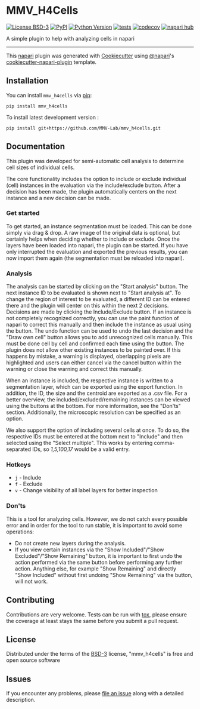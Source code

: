 # MMV_H4Cells

[![License BSD-3](https://img.shields.io/pypi/l/mmv_h4cells.svg?color=green)](https://github.com/MMV-Lab/mmv_h4cells/raw/main/LICENSE)
[![PyPI](https://img.shields.io/pypi/v/mmv_h4cells.svg?color=green)](https://pypi.org/project/mmv_h4cells)
[![Python Version](https://img.shields.io/pypi/pyversions/mmv_h4cells.svg?color=green)](https://python.org)
[![tests](https://github.com/MMV-Lab/mmv_h4cells/workflows/tests/badge.svg)](https://github.com/MMV-Lab/mmv_h4cells/actions)
[![codecov](https://codecov.io/gh/MMV-Lab/mmv_h4cells/branch/main/graph/badge.svg)](https://codecov.io/gh/MMV-Lab/mmv_h4cells)
[![napari hub](https://img.shields.io/endpoint?url=https://api.napari-hub.org/shields/mmv_h4cells)](https://napari-hub.org/plugins/mmv_h4cells)

A simple plugin to help with analyzing cells in napari

----------------------------------

This [napari] plugin was generated with [Cookiecutter] using [@napari]'s [cookiecutter-napari-plugin] template.

<!--
Don't miss the full getting started guide to set up your new package:
https://github.com/napari/cookiecutter-napari-plugin#getting-started

and review the napari docs for plugin developers:
https://napari.org/stable/plugins/index.html
-->

## Installation

You can install `mmv_h4cells` via [pip]:

    pip install mmv_h4cells



To install latest development version :

    pip install git+https://github.com/MMV-Lab/mmv_h4cells.git


## Documentation

This plugin was developed for semi-automatic cell analysis to determine cell sizes of individual cells.

The core functionality includes the option to include or exclude individual (cell) instances in the evaluation via the include/exclude button. After a decision has been made, the plugin automatically centers on the next instance and a new decision can be made.

### Get started

To get started, an instance segmentation must be loaded. This can be done simply via drag & drop. A raw image of the original data is optional, but certainly helps when deciding whether to include or exclude.
Once the layers have been loaded into napari, the plugin can be started.
If you have only interrupted the evaluation and exported the previous results, you can now import them again (the segmentation must be reloaded into napari). 

### Analysis

The analysis can be started by clicking on the "Start analysis" button. The next instance ID to be evaluated is shown next to "Start analysis at". To change the region of interest to be evaluated, a different ID can be entered there and the plugin will center on this within the next 2 decisions. Decisions are made by clicking the Include/Exclude button. If an instance is not completely recognized correctly, you can use the paint function of napari to correct this manually and then include the instance as usual using the button. The undo function can be used to undo the last decision and the "Draw own cell" button allows you to add unrecognized cells manually. This must be done cell by cell and confirmed each time using the button. The plugin does not allow other existing instances to be painted over. If this happens by mistake, a warning is displayed, oberlapping pixels are highlighted and users can either cancel via the cancel button within the warning or close the warning and correct this manually. 

When an instance is included, the respective instance is written to a segmentation layer, which can be exported using the export function. In addition, the ID, the size and the centroid are exported as a .csv file. For a better overview, the included/excluded/remaining instances can be viewed using the buttons at the bottom. For more information, see the "Don'ts" section. Additionally, the microscopic resolution can be specified as an option.

We also support the option of including several cells at once. To do so, the respective IDs must be entered at the bottom next to "Include" and then selected using the "Select multiple". This works by entering comma-separated IDs, so *1,5,100,17* would be a valid entry.

### Hotkeys

- `j` - Include
- `f` - Exclude
- `v` - Change visibility of all label layers for better inspection

### Don'ts

This is a tool for analyzing cells. However, we do not catch every possible error and in order for the tool to run stable, it is important to avoid some operations:

- Do not create new layers during the analysis.
- If you view certain instances via the "Show Included"/"Show Excluded"/"Show Remaining" button, it is important to first undo the action performed via the same button before performing any further action. Anything else, for example "Show Remaining" and directly "Show Included" without first undoing "Show Remaining" via the button, will not work.

## Contributing

Contributions are very welcome. Tests can be run with [tox], please ensure
the coverage at least stays the same before you submit a pull request.

## License

Distributed under the terms of the [BSD-3] license,
"mmv_h4cells" is free and open source software

## Issues

If you encounter any problems, please [file an issue] along with a detailed description.

[napari]: https://github.com/napari/napari
[Cookiecutter]: https://github.com/audreyr/cookiecutter
[@napari]: https://github.com/napari
[MIT]: http://opensource.org/licenses/MIT
[BSD-3]: http://opensource.org/licenses/BSD-3-Clause
[GNU GPL v3.0]: http://www.gnu.org/licenses/gpl-3.0.txt
[GNU LGPL v3.0]: http://www.gnu.org/licenses/lgpl-3.0.txt
[Apache Software License 2.0]: http://www.apache.org/licenses/LICENSE-2.0
[Mozilla Public License 2.0]: https://www.mozilla.org/media/MPL/2.0/index.txt
[cookiecutter-napari-plugin]: https://github.com/napari/cookiecutter-napari-plugin

[file an issue]: https://github.com/MMV-Lab/mmv_h4cells/issues

[napari]: https://github.com/napari/napari
[tox]: https://tox.readthedocs.io/en/latest/
[pip]: https://pypi.org/project/pip/
[PyPI]: https://pypi.org/
